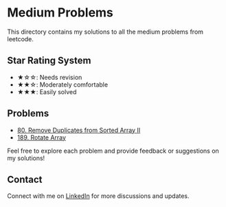 # Medium Problems

This directory contains my solutions to all the medium problems from leetcode.

## Star Rating System
- ★☆☆: Needs revision
- ★★☆: Moderately comfortable
- ★★★: Easily solved

## Problems

- [80. Remove Duplicates from Sorted Array II](remove_duplicates2.java)
- [189. Rotate Array](rotate_array.java)

Feel free to explore each problem and provide feedback or suggestions on my solutions!

## Contact

Connect with me on [LinkedIn](https://www.linkedin.com/in/roshan99/) for more discussions and updates.
